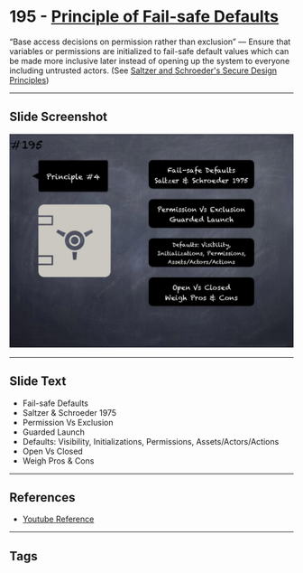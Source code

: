 # 195 - [Principle of Fail-safe Defaults](Principle%20of%20Fail-safe%20Defaults.md)
“Base access decisions on permission rather than exclusion” — Ensure that variables or permissions are initialized to fail-safe default values which can be made more inclusive later instead of opening up the system to everyone including untrusted actors. (See [Saltzer and Schroeder's Secure Design Principles](https://en.wikipedia.org/wiki/Saltzer_and_Schroeder's_design_principles))
___
## Slide Screenshot
![0195.jpg](../../images/5.%20Pitfalls%20and%20Best%20Practices%20201/195.jpg)
___
## Slide Text
- Fail-safe Defaults
- Saltzer & Schroeder 1975
- Permission Vs Exclusion
- Guarded Launch
- Defaults: Visibility, Initializations, Permissions, Assets/Actors/Actions
- Open Vs Closed
- Weigh Pros & Cons
___
## References
- [Youtube Reference](https://youtu.be/QSsfkmcdbPw?t=898)
___
## Tags